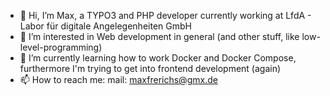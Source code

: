 - 👋 Hi, I’m Max, a TYPO3 and PHP developer currently working at LfdA - Labor für digitale Angelegenheiten GmbH
- 👀 I’m interested in Web development in general (and other stuff, like low-level-programming) 
- 🌱 I’m currently learning how to work Docker and Docker Compose, furthermore I'm trying to get into frontend development (again)
- 📫 How to reach me:
     mail: maxfrerichs@gmx.de

<!---
maxfrerichs/maxfrerichs is a ✨ special ✨ repository because its `README.md` (this file) appears on your GitHub profile.
You can click the Preview link to take a look at your changes.
--->
